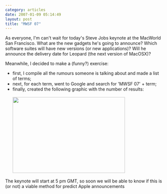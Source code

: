 ```yaml
---
category: articles
date: 2007-01-09 05:14:49
layout: post
title: "MWSF 07"
---
```


<p>As everyone, I'm can't wait for today's Steve Jobs keynote at the MacWorld San Francisco. What are the new gadgets he's going to announce? Which software suites will have new versions (or new applications)? Will he announce the delivery date for Leopard (the next version of MacOSX)?</p><p>Meanwhile, I decided to make a (funny?) exercise: </p><ul><li>first, I compile all the rumours someone is talking about and made a list of terms;<li>next, for each term, went to Google and search for 'MWSF 07' + term;<li>finally, created the following graphic with the number of results:<br/><br/><a href="https://cdn.joaobordalo.com/images/static/blog/mwsf07.png"><img src="https://cdn.joaobordalo.com/images/static/blog/mwsf07.png" width=360 height=243></a></ul><p>The keynote will start at 5 pm GMT, so soon we will be able to know if this is (or not) a viable method for predict Apple announcements</p>
